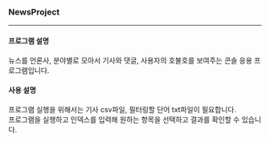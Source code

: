 ### NewsProject
***
#### 프로그램 설명
뉴스를 언론사, 분야별로 모아서 기사와 댓글, 사용자의 호불호를 보여주는 콘솔 응용 프로그램입니다.  

#### 사용 설명
프로그램 실행을 위해서는 기사 csv파일, 필터링할 단어 txt파일이 필요합니다.   
프로그램을 실행하고 인덱스를 입력해 원하는 항목을 선택하고 결과를 확인할 수 있습니다.
